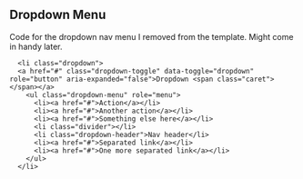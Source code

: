 ## Dropdown Menu

Code for the dropdown nav menu I removed from the template. Might come in handy later.

```
  <li class="dropdown">
  <a href="#" class="dropdown-toggle" data-toggle="dropdown" role="button" aria-expanded="false">Dropdown <span class="caret"></span></a>
    <ul class="dropdown-menu" role="menu">
      <li><a href="#">Action</a></li>
      <li><a href="#">Another action</a></li>
      <li><a href="#">Something else here</a></li>
      <li class="divider"></li>
      <li class="dropdown-header">Nav header</li>
      <li><a href="#">Separated link</a></li>
      <li><a href="#">One more separated link</a></li>
    </ul>
  </li>

```
